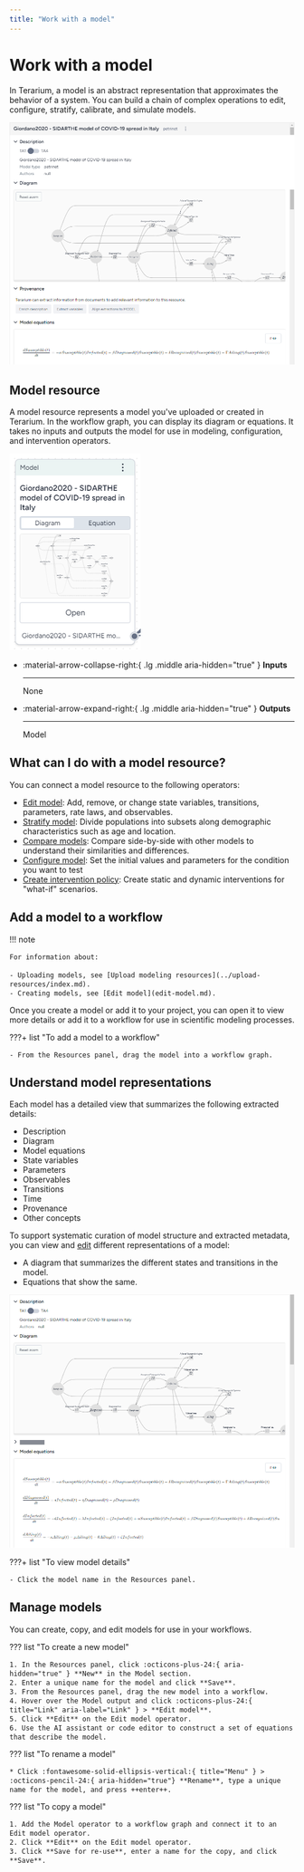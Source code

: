 ```yaml
---
title: "Work with a model"
---
```


# Work with a model

In Terarium, a model is an abstract representation that approximates the behavior of a system. You can build a chain of complex operations to edit, configure, stratify, calibrate, and simulate models.

![Workflow graph with an SIR model and related dataset passed into calibration and simulation operations](../img/models/description.png)

## Model resource

A model resource represents a model you've uploaded or created in Terarium. In the workflow graph, you can display its diagram or equations. It takes no inputs and outputs the model for use in modeling, configuration, and intervention operators.

![Model resource for a SIDARTHE model of COVID-19 with a diagram preview](../img/models/model-resource.png)

<div class="grid cards" markdown>

-   :material-arrow-collapse-right:{ .lg .middle aria-hidden="true" } __Inputs__

    ---

    None

-   :material-arrow-expand-right:{ .lg .middle aria-hidden="true" } __Outputs__

    ---

    Model

</div>

## What can I do with a model resource?

You can connect a model resource to the following operators:

- [Edit model](edit-model.md): Add, remove, or change state variables, transitions, parameters, rate laws, and observables.
- [Stratify model](stratify-model.md): Divide populations into subsets along demographic characteristics such as age and location.
- [Compare models](compare-models.md): Compare side-by-side with other models to understand their similarities and differences.
- [Configure model](../config-and-intervention/configure-model.md): Set the initial values and parameters for the condition you want to test
- [Create intervention policy](../config-and-intervention/create-intervention-policy.md): Create static and dynamic interventions for "what-if" scenarios.

## Add a model to a workflow

!!! note

    For information about: 

    - Uploading models, see [Upload modeling resources](../upload-resources/index.md).
    - Creating models, see [Edit model](edit-model.md).

Once you create a model or add it to your project, you can open it to view more details or add it to a workflow for use in scientific modeling processes.

???+ list "To add a model to a workflow"

    - From the Resources panel, drag the model into a workflow graph.

## Understand model representations

Each model has a detailed view that summarizes the following extracted details:

- Description
- Diagram
- Model equations
- State variables
- Parameters
- Observables
- Transitions
- Time
- Provenance
- Other concepts

To support systematic curation of model structure and extracted metadata, you can view and [edit](edit-model.md) different representations of a model:

- A diagram that summarizes the different states and transitions in the model.
- Equations that show the same.

![Diagram and equations representing the structure of an SIR model](../img/models/diagram.png)

???+ list "To view model details"

    - Click the model name in the Resources panel.

## Manage models

You can create, copy, and edit models for use in your workflows.

??? list "To create a new model"

    1. In the Resources panel, click :octicons-plus-24:{ aria-hidden="true" } **New** in the Model section.
    2. Enter a unique name for the model and click **Save**.
    3. From the Resources panel, drag the new model into a workflow.
    4. Hover over the Model output and click :octicons-plus-24:{ title="Link" aria-label="Link" } > **Edit model**.
    5. Click **Edit** on the Edit model operator.
    6. Use the AI assistant or code editor to construct a set of equations that describe the model.

??? list "To rename a model"

    * Click :fontawesome-solid-ellipsis-vertical:{ title="Menu" } > :octicons-pencil-24:{ aria-hidden="true"} **Rename**, type a unique name for the model, and press ++enter++.

??? list "To copy a model"

    1. Add the Model operator to a workflow graph and connect it to an Edit model operator.
    2. Click **Edit** on the Edit model operator.
    3. Click **Save for re-use**, enter a name for the copy, and click **Save**.
